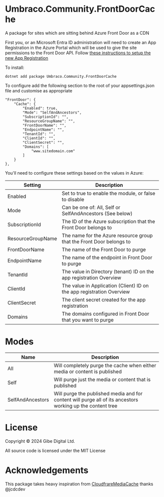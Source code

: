 # Umbraco.Community.FrontDoorCache

A package for sites which are sitting behind Azure Front Door as a CDN

First you, or an Microsoft Entra ID administration will need to create an App Registration in the Azure Portal which will be used to give the site permissions to the Front Door API. Follow [these instructions to setup the new App Registration](EntraIdSetup.md)

To install:

`dotnet add package Umbraco.Community.FrontDoorCache`

To configure add the following section to the root of your appsettings.json file and customise as appropriate
```
"FrontDoor": {
	"Cache": {
		"Enabled": true,
		"Mode": "SelfAndAncestors",
		"SubscriptionId": "",
		"ResourceGroupName": "",
		"FrontDoorName": "",
		"EndpointName": "",
		"TenantId": "",
		"ClientId": "",
		"ClientSecret": "",
		"Domains": [
			"www.sitedomain.com"
		] 
	} 
}, 
```

You'll need to configure these settings based on the values in Azure:

| Setting           | Description                                                           |
| ----------------- | --------------------------------------------------------------------- |
| Enabled           | Set to true to enable the module, or false to disable                 |
| Mode              | Can be one of: All, Self or SelfAndAncestors (See below)              |
| SubscriptionId    | The ID of the Azure subscription that the Front Door belongs to       |
| ResourceGroupName | The name for the Azure resource group that the Front Door belongs to  |
| FrontDoorName     | The name of the Front Door to purge                                   |
| EndpointName      | The name of the endpoint in Front Door to purge                       |
| TenantId          | The value in Directory (tenant) ID on the app registration Overview   |
| ClientId          | The value in Application (Client) ID on the app registration Overview |
| ClientSecret      | The client secret created for the app registration                    |
| Domains           | The domains configured in Front Door that you want to purge           |

# Modes

| Name             | Description                                                                                                |
| ---------------- | ---------------------------------------------------------------------------------------------------------- |
| All              | Will completely purge the cache when either media or content is published                                  |
| Self             | Will purge just the media or content that is published                                                     |
| SelfAndAncestors | Will purge the published media and for content will purge all of its ancestors working up the content tree | 

# License

Copyright © 2024 Gibe Digital Ltd.

All source code is licensed under the MIT License

# Acknowledgements

This package takes heavy inspiration from [CloudfrareMediaCache](https://github.com/jcdcdev/jcdcdev.Umbraco.CloudflareMediaCache) thanks @jcdcdev


